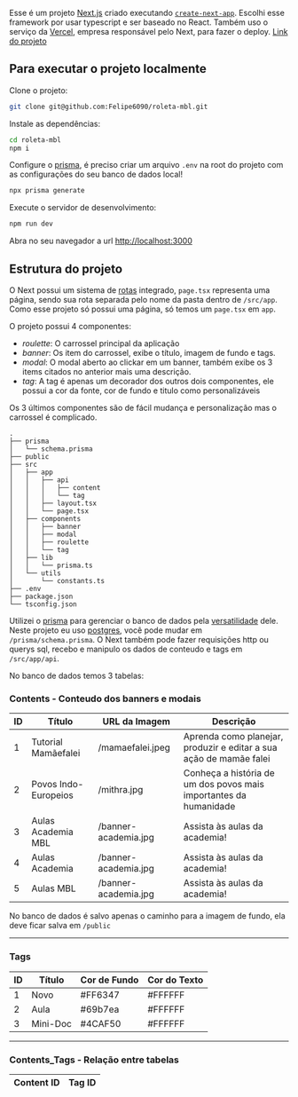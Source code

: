Esse é um projeto [Next.js](https://nextjs.org) criado executando [`create-next-app`](https://nextjs.org/docs/app/api-reference/cli/create-next-app).
Escolhi esse framework por usar typescript e ser baseado no React. Também uso o serviço da [Vercel](https://vercel.com/), empresa responsável pelo Next, para fazer o deploy. [Link do projeto](https://roleta-mbl.vercel.app/)

## Para executar o projeto localmente

Clone o projeto:

```bash
git clone git@github.com:Felipe6090/roleta-mbl.git
```

Instale as dependências:

```bash
cd roleta-mbl
npm i
```

Configure o [prisma](https://www.prisma.io/), é preciso criar um arquivo `.env` na root do projeto com as configurações do seu banco de dados local!

```bash
npx prisma generate
```

Execute o servidor de desenvolvimento:

```bash
npm run dev
```

Abra no seu navegador a url [http://localhost:3000](http://localhost:3000)

## Estrutura do projeto

O Next possui um sistema de [rotas](https://nextjs.org/docs/app/building-your-application/routing) integrado, `page.tsx` representa uma página, sendo sua rota separada pelo nome da pasta dentro de `/src/app`. Como esse projeto só possui uma página, só temos um `page.tsx` em `app`.

O projeto possui 4 componentes:

- *roulette*: O carrossel principal da aplicação
- *banner*: Os item do carrossel, exibe o título, imagem de fundo e tags.
- *modal*: O modal aberto ao clickar em um banner, também exibe os 3 items citados no anterior mais uma descrição.
- *tag*: A tag é apenas um decorador dos outros dois componentes, ele possui a cor da fonte, cor de fundo e titulo como personalizáveis 

Os 3 últimos componentes são de fácil mudança e personalização mas o carrossel é complicado.


```
.
├── prisma
│   └── schema.prisma
├── public
├── src
│   ├── app
│   │   ├── api
│   │   │   ├── content
│   │   │   └── tag
│   │   ├── layout.tsx
│   │   └── page.tsx
│   ├── components
│   │   ├── banner
│   │   ├── modal
│   │   ├── roulette
│   │   └── tag
│   ├── lib
│   │   └── prisma.ts
│   └── utils
│       └── constants.ts
├── .env
├── package.json
└── tsconfig.json
```



Utilizei o [prisma](https://www.prisma.io/) para gerenciar o banco de dados pela [versatilidade](https://www.prisma.io/docs/orm/overview/databases) dele. Neste projeto eu uso [postgres](https://www.prisma.io/docs/orm/overview/databases/postgresql), você pode mudar em `/prisma/schema.prisma`. O Next também pode fazer requisições http ou querys sql, recebo e manipulo os dados de conteudo e tags em `/src/app/api`.

No banco de dados temos 3 tabelas:

### Contents - Conteudo dos banners e modais

| **ID** | **Título**                 | **URL da Imagem**       | **Descrição**                                                   | 
|--------|----------------------------|-------------------------|-----------------------------------------------------------------|
| 1      | Tutorial Mamãefalei       | /mamaefalei.jpeg        | Aprenda como planejar, produzir e editar a sua ação de mamãe falei | 
| 2      | Povos Indo-Europeios      | /mithra.jpg             | Conheça a história de um dos povos mais importantes da humanidade | 
| 3      | Aulas Academia MBL        | /banner-academia.jpg    | Assista às aulas da academia!                                   | 
| 4      | Aulas Academia            | /banner-academia.jpg    | Assista às aulas da academia!                                   | 
| 5      | Aulas MBL                 | /banner-academia.jpg    | Assista às aulas da academia!                                   | 

No banco de dados é salvo apenas o caminho para a imagem de fundo, ela deve ficar salva em `/public`

---

### Tags

| **ID** | **Título**    | **Cor de Fundo** | **Cor do Texto** |
|--------|---------------|------------------|------------------|
| 1      | Novo          | #FF6347          | #FFFFFF          |
| 2      | Aula          | #69b7ea          | #FFFFFF          |
| 3      | Mini-Doc      | #4CAF50          | #FFFFFF          |

---

### Contents_Tags - Relação entre tabelas

| **Content ID** | **Tag ID** |
|----------------|------------|
